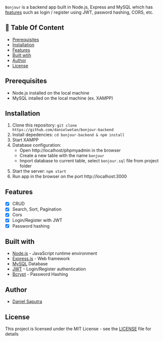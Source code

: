 `Bonjour` is a backend app built in Node.js, Express and MySQL which has [features](https://github.com/danielwetan/bonjour-backend#features) such as login / register using JWT, pasword hashing, CORS, etc. 

## :memo: Table Of Content
* [Prerequisites](https://github.com/danielwetan/bonjour-backend#prerequisites)
* [Installation](https://github.com/danielwetan/bonjour-backend#installation)
* [Features](https://github.com/danielwetan/bonjour-backend#features)
* [Built wtih](https://github.com/danielwetan/bonjour-backend#features)
* [Author](https://github.com/danielwetan/bonjour-backend#author)
* [License](https://github.com/danielwetan/bonjour-backend#license)

## Prerequisites
- Node.js installed on the local machine
- MySQL intalled on the local machine (ex. XAMPP)
## Installation
1. Clone this repository:
    `git clone https://github.com/danielwetan/bonjour-backend`
2. Install depedencies:
    `cd bonjour-backend & npm install`
3. Start XAMPP
4. Database configuration:
    * Open http://localhost/phpmyadmin in the browser
    * Create a new table with the name `bonjour`
    * Import database to current table, select `bonjour.sql` file from project folder
5. Start the server:
    `npm start`
6. Run app in the browser on the port http://localhost:3000

## Features
- [x] CRUD
- [x] Search, Sort, Pagination
- [x] Cors
- [x] Login/Register with JWT
- [x] Password hashing

## Built with
- [Node.js](http://nodejs.org/) - JavaScript runtime environment
- [Express.js](https://expressjs.com/) - Web framework
- [MySQL](https://www.mysql.com/) Database
- [JWT](https://jwt.io/) - Login/Register authentication
- [Bcrypt](https://github.com/kelektiv/node.bcrypt.js) - Password Hashing

## Author
- [Daniel Saputra](https://www.linkedin.com/in/danielwetan/)

## License
This project is licensed under the MIT License - see the [LICENSE](https://github.com/danielwetan/bonjour-backend/blob/master/LICENSE) file for details
